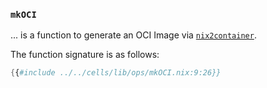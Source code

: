 ### `mkOCI`

... is a function to generate an OCI Image via [`nix2container`][n2c].

The function signature is as follows:

```nix
{{#include ../../cells/lib/ops/mkOCI.nix:9:26}}
```

[n2c]: https://github.com/nlewo/nix2container
